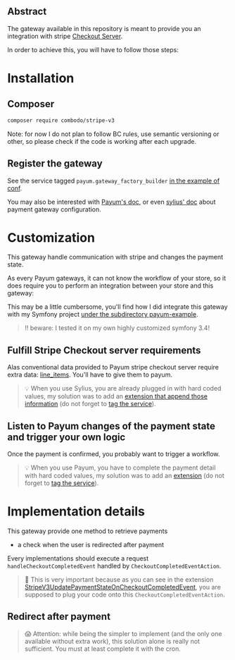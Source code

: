 ## Abstract


The gateway available in this repository is meant to provide you an integration with stripe [Checkout Server](https://stripe.com/docs/payments/checkout/server).

In order to achieve this, you will have to follow those steps:


# Installation

## Composer

```bash
composer require combodo/stripe-v3
```

Note: for now I do not plan to follow BC rules, use semantic versioning or other, so please check if the code is working after each upgrade.

## Register the gateway

See the service tagged `payum.gateway_factory_builder` [in the example of conf](./payum-example/app/config/payum.yml).

You may also be interested with [Payum's doc](https://github.com/Payum/Payum/blob/master/docs/get-it-started.md), or even [sylius' doc](https://docs.payum.com/en/latest/book/orders/payments.html#payment-gateway-configuration) about payment gateway configuration.

# Customization

This gateway handle communication with stripe and changes the payment state.

As every Payum gateways, it can not know the workflow of your store, so it does require you to perform an integration between your store and this gateway:

This may be a little cumbersome, you'll find how I did integrate this gateway with my Symfony project [under the subdirectory payum-example](./payum-example).


> :bangbang: beware: I tested it on my own highly customized symfony 3.4!

## Fulfill Stripe Checkout server requirements

Alas conventional data provided to Payum stripe checkout server require extra data: [line_items](https://stripe.com/docs/api/checkout/sessions/create#create_checkout_session-line_items).
You'll have to give them to payum.

> :bulb: When you use Sylius, you are already plugged in with hard coded values, my solution was to add an [extension that append those information](./payum-example/src/AppBundle/Payment/StripeV3RequirementsFulfillerOnCaptureExtensions.php) (do not forget to [tag the service](./payum-example/app/config/payum.yml)).

## Listen to Payum changes of the payment state and trigger your own logic

Once the payment is confirmed, you probably want to trigger a workflow.

> :bulb: When you use Payum, you have to complete the payment detail with hard coded values, my solution was to add an [extension](./payum-example/src/AppBundle/Payment/StripeV3UpdatePaymentStateOnCheckoutCompletedEvent.php) (do not forget to [tag the service](./payum-example/app/config/payum.yml)).

# Implementation details

This gateway provide one method to retrieve payments

- a check when the user is redirected after payment

Every implementations should execute a request `handleCheckoutCompletedEvent` handled by `CheckoutCompletedEventAction`.

> :loudspeaker: This is very important because as you can see in the extension [StripeV3UpdatePaymentStateOnCheckoutCompletedEvent](./payum-example/src/AppBundle/Payment/StripeV3UpdatePaymentStateOnCheckoutCompletedEvent.php), you are supposed to plug your code onto this `CheckoutCompletedEventAction`.

## Redirect after payment

> :scream: Attention: while being the simpler to implement (and the only one available without extra work), this solution alone is really not sufficient. You must at least complete it with the cron.
